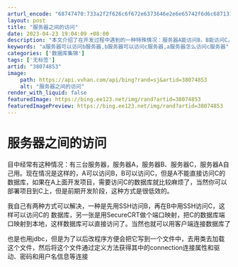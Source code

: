 ```yaml
---
arturl_encode: "68747470:733a2f2f626c6f672e6373646e2e6e65742f6d6c6871313233:2f61727469636c652f64657461696c732f3338303734383533"
layout: post
title: "服务器之间的访问"
date: 2023-04-23 19:04:09 +08:00
description: "本文介绍了在开发过程中遇到的一种特殊情况：服务器A能访问B，B能访问C，但A不能直接访问C的数据库。"
keywords: "a服务器可以访问b服务器,b服务器可以访问c服务器,a服务器怎么访问c服务器"
categories: ['数据库集锦']
tags: ['无标签']
artid: "38074853"
image:
    path: https://api.vvhan.com/api/bing?rand=sj&artid=38074853
    alt: "服务器之间的访问"
render_with_liquid: false
featuredImage: https://bing.ee123.net/img/rand?artid=38074853
featuredImagePreview: https://bing.ee123.net/img/rand?artid=38074853
---
```


# 服务器之间的访问

目中经常有这种情况：有三台服务器，服务器A，服务器B、服务器C，服务器A自己用。现在情况是这样的，A可以访问B，B可以访问C，但是A不能直接访问C的数据库，如果在A上面开发项目，需要访问C的数据库就比较麻烦了，当然你可以部署项目到C上，但是前期开发阶段，这种方式是很低效的。

我自己有两种方式可以解决，一种是先用SSH访问B，再在B中用SSH访问C，这样可以访问C的 数据库，另一张是用SecureCRT做个端口映射，把C的数据库端口映射到本地，这样数据库可以直接访问了。当然也就可以用客户端连接数据库了

也是也用jdbc，但是为了以后改程序方便会把它写到一个文件中，去用类去加载这个文件，然后将这个文件通过定义方法获得其中的connection连接属性和驱动、密码和用户名信息等连接